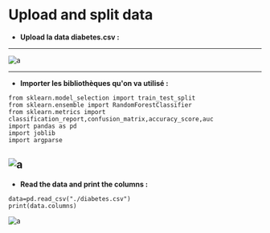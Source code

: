 # Upload and split data

- **Upload la data diabetes.csv :**
---
![a](https://user-images.githubusercontent.com/78825764/204796840-7acae84c-7c81-4687-a9d9-a53875a7bbb2.PNG)

---

- **Importer les bibliothèques qu'on va utilisé :**
```
from sklearn.model_selection import train_test_split
from sklearn.ensemble import RandomForestClassifier
from sklearn.metrics import classification_report,confusion_matrix,accuracy_score,auc
import pandas as pd
import joblib
import argparse
```


![a](https://user-images.githubusercontent.com/78825764/204805788-5ef309fd-d6dd-42cf-a8c5-f9c4104f05dc.PNG)
---
- **Read the data and print the columns :**

```
data=pd.read_csv("./diabetes.csv")
print(data.columns)
```
![a](https://user-images.githubusercontent.com/78825764/204807437-3d8a94c5-b3be-40f7-afc4-c10f09546fea.PNG)



